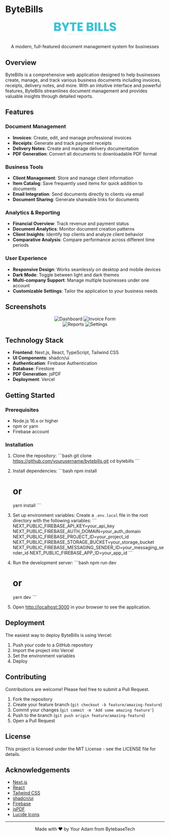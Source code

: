 # ByteBills

<p align="center">
  <img src="public/LOGO-NO-BG.png" alt="ByteBills Logo" width="200" />
</p>

<p align="center">
  A modern, full-featured document management system for businesses
</p>

## Overview

ByteBills is a comprehensive web application designed to help businesses create, manage, and track various business documents including invoices, receipts, delivery notes, and more. With an intuitive interface and powerful features, ByteBills streamlines document management and provides valuable insights through detailed reports.

## Features

### Document Management
- **Invoices**: Create, edit, and manage professional invoices
- **Receipts**: Generate and track payment receipts
- **Delivery Notes**: Create and manage delivery documentation
- **PDF Generation**: Convert all documents to downloadable PDF format

### Business Tools
- **Client Management**: Store and manage client information
- **Item Catalog**: Save frequently used items for quick addition to documents
- **Email Integration**: Send documents directly to clients via email
- **Document Sharing**: Generate shareable links for documents

### Analytics & Reporting
- **Financial Overview**: Track revenue and payment status
- **Document Analytics**: Monitor document creation patterns
- **Client Insights**: Identify top clients and analyze client behavior
- **Comparative Analysis**: Compare performance across different time periods

### User Experience
- **Responsive Design**: Works seamlessly on desktop and mobile devices
- **Dark Mode**: Toggle between light and dark themes
- **Multi-company Support**: Manage multiple businesses under one account
- **Customizable Settings**: Tailor the application to your business needs

## Screenshots

<div align="center">
  <img src="screenshots/dashboard.png" alt="Dashboard" width="45%" />
  <img src="screenshots/invoice-form.png" alt="Invoice Form" width="45%" />
</div>

<div align="center">
  <img src="screenshots/reports.png" alt="Reports" width="45%" />
  <img src="screenshots/settings.png" alt="Settings" width="45%" />
</div>

## Technology Stack

- **Frontend**: Next.js, React, TypeScript, Tailwind CSS
- **UI Components**: shadcn/ui
- **Authentication**: Firebase Authentication
- **Database**: Firestore
- **PDF Generation**: jsPDF
- **Deployment**: Vercel

## Getting Started

### Prerequisites

- Node.js 16.x or higher
- npm or yarn
- Firebase account

### Installation

1. Clone the repository:
   \`\`\`bash
   git clone https://github.com/yourusername/bytebills.git
   cd bytebills
   \`\`\`

2. Install dependencies:
   \`\`\`bash
   npm install
   # or
   yarn install
   \`\`\`

3. Set up environment variables:
   Create a `.env.local` file in the root directory with the following variables:
   \`\`\`
   NEXT_PUBLIC_FIREBASE_API_KEY=your_api_key
   NEXT_PUBLIC_FIREBASE_AUTH_DOMAIN=your_auth_domain
   NEXT_PUBLIC_FIREBASE_PROJECT_ID=your_project_id
   NEXT_PUBLIC_FIREBASE_STORAGE_BUCKET=your_storage_bucket
   NEXT_PUBLIC_FIREBASE_MESSAGING_SENDER_ID=your_messaging_sender_id
   NEXT_PUBLIC_FIREBASE_APP_ID=your_app_id
   \`\`\`

4. Run the development server:
   \`\`\`bash
   npm run dev
   # or
   yarn dev
   \`\`\`

5. Open [http://localhost:3000](http://localhost:3000) in your browser to see the application.

## Deployment

The easiest way to deploy ByteBills is using Vercel:

1. Push your code to a GitHub repository
2. Import the project into Vercel
3. Set the environment variables
4. Deploy

## Contributing

Contributions are welcome! Please feel free to submit a Pull Request.

1. Fork the repository
2. Create your feature branch (`git checkout -b feature/amazing-feature`)
3. Commit your changes (`git commit -m 'Add some amazing feature'`)
4. Push to the branch (`git push origin feature/amazing-feature`)
5. Open a Pull Request

## License

This project is licensed under the MIT License - see the LICENSE file for details.

## Acknowledgements

- [Next.js](https://nextjs.org/)
- [React](https://reactjs.org/)
- [Tailwind CSS](https://tailwindcss.com/)
- [shadcn/ui](https://ui.shadcn.com/)
- [Firebase](https://firebase.google.com/)
- [jsPDF](https://github.com/parallax/jsPDF)
- [Lucide Icons](https://lucide.dev/)

---

<p align="center">
  Made with ❤️ by Your Adam from BytebaseTech
</p>
